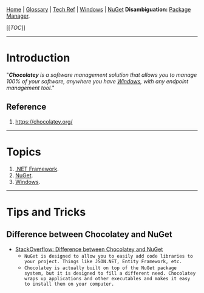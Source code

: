 [Home](/Slalom-LLC/Slalom-Consulting) | [Glossary](/Glossary) | [Tech Ref](/Tech-Ref) | [Windows](/Tech-Ref/Microsoft/Microsoft-Windows) | [NuGet](/Tech-Ref/Microsoft/Microsoft-Windows/NuGet)
**Disambiguation:** [Package Manager](/Tech-Ref/Package-Manager).

[[_TOC_]]

---
# Introduction
"_***Chocolatey*** is a software management solution that allows you to manage 100% of your software, anywhere you have [Windows](/Tech-Ref/Microsoft/Microsoft-Windows), with any endpoint management tool._"

## Reference
1. https://chocolatey.org/

---
# Topics
1. [.NET Framework](/Tech-Ref/Software-Development/NET-Framework).
1. [NuGet](/Tech-Ref/Microsoft/Microsoft-Windows/NuGet).
1. [Windows](/Tech-Ref/Microsoft/Microsoft-Windows).

---
# Tips and Tricks

## Difference between Chocolatey and NuGet
- [StackOverflow: Difference between Chocolatey and NuGet](https://stackoverflow.com/questions/24662550/difference-between-chocolatey-and-nuget#:~:text=1%20Answer&text=NuGet%20is%20designed%20to%20allow,to%20fill%20a%20different%20need.)
   - `NuGet is designed to allow you to easily add code libraries to your project. Things like JSON.NET, Entity Framework, etc.`
   - `Chocolatey is actually built on top of the NuGet package system, but it is designed to fill a different need. Chocolatey wraps up applications and other executables and makes it easy to install them on your computer.`
